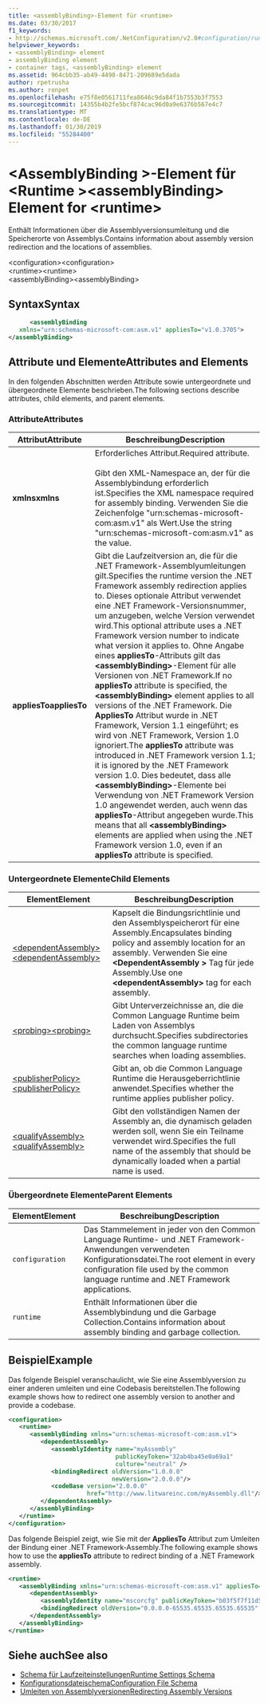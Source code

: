 ```yaml
---
title: <assemblyBinding>-Element für <runtime>
ms.date: 03/30/2017
f1_keywords:
- http://schemas.microsoft.com/.NetConfiguration/v2.0#configuration/runtime/assemblyBinding
helpviewer_keywords:
- <assemblyBinding> element
- assemblyBinding element
- container tags, <assemblyBinding> element
ms.assetid: 964cbb35-ab49-4498-8471-209689e5dada
author: rpetrusha
ms.author: ronpet
ms.openlocfilehash: e75f8e0561711fea8646c9da84f1b7553b3f7553
ms.sourcegitcommit: 14355b4b2fe5bcf874cac96d0a9e6376b567e4c7
ms.translationtype: MT
ms.contentlocale: de-DE
ms.lasthandoff: 01/30/2019
ms.locfileid: "55284400"
---
```

# <a name="assemblybinding-element-for-runtime"></a><span data-ttu-id="2723d-102">\<AssemblyBinding >-Element für \<Runtime ></span><span class="sxs-lookup"><span data-stu-id="2723d-102">\<assemblyBinding> Element for \<runtime></span></span>
<span data-ttu-id="2723d-103">Enthält Informationen über die Assemblyversionsumleitung und die Speicherorte von Assemblys.</span><span class="sxs-lookup"><span data-stu-id="2723d-103">Contains information about assembly version redirection and the locations of assemblies.</span></span>  
  
 <span data-ttu-id="2723d-104">\<configuration></span><span class="sxs-lookup"><span data-stu-id="2723d-104">\<configuration></span></span>  
<span data-ttu-id="2723d-105">\<runtime></span><span class="sxs-lookup"><span data-stu-id="2723d-105">\<runtime></span></span>  
<span data-ttu-id="2723d-106">\<assemblyBinding></span><span class="sxs-lookup"><span data-stu-id="2723d-106">\<assemblyBinding></span></span>  
  
## <a name="syntax"></a><span data-ttu-id="2723d-107">Syntax</span><span class="sxs-lookup"><span data-stu-id="2723d-107">Syntax</span></span>  
  
```xml  
      <assemblyBinding    
   xmlns="urn:schemas-microsoft-com:asm.v1" appliesTo="v1.0.3705">  
</assemblyBinding>  
```  
  
## <a name="attributes-and-elements"></a><span data-ttu-id="2723d-108">Attribute und Elemente</span><span class="sxs-lookup"><span data-stu-id="2723d-108">Attributes and Elements</span></span>  
 <span data-ttu-id="2723d-109">In den folgenden Abschnitten werden Attribute sowie untergeordnete und übergeordnete Elemente beschrieben.</span><span class="sxs-lookup"><span data-stu-id="2723d-109">The following sections describe attributes, child elements, and parent elements.</span></span>  
  
### <a name="attributes"></a><span data-ttu-id="2723d-110">Attribute</span><span class="sxs-lookup"><span data-stu-id="2723d-110">Attributes</span></span>  
  
|<span data-ttu-id="2723d-111">Attribut</span><span class="sxs-lookup"><span data-stu-id="2723d-111">Attribute</span></span>|<span data-ttu-id="2723d-112">Beschreibung</span><span class="sxs-lookup"><span data-stu-id="2723d-112">Description</span></span>|  
|---------------|-----------------|  
|<span data-ttu-id="2723d-113">**xmlns**</span><span class="sxs-lookup"><span data-stu-id="2723d-113">**xmlns**</span></span>|<span data-ttu-id="2723d-114">Erforderliches Attribut.</span><span class="sxs-lookup"><span data-stu-id="2723d-114">Required attribute.</span></span><br /><br /> <span data-ttu-id="2723d-115">Gibt den XML-Namespace an, der für die Assemblybindung erforderlich ist.</span><span class="sxs-lookup"><span data-stu-id="2723d-115">Specifies the XML namespace required for assembly binding.</span></span> <span data-ttu-id="2723d-116">Verwenden Sie die Zeichenfolge "urn:schemas-microsoft-com:asm.v1" als Wert.</span><span class="sxs-lookup"><span data-stu-id="2723d-116">Use the string "urn:schemas-microsoft-com:asm.v1" as the value.</span></span>|  
|<span data-ttu-id="2723d-117">**appliesTo**</span><span class="sxs-lookup"><span data-stu-id="2723d-117">**appliesTo**</span></span>|<span data-ttu-id="2723d-118">Gibt die Laufzeitversion an, die für die .NET Framework-Assemblyumleitungen gilt.</span><span class="sxs-lookup"><span data-stu-id="2723d-118">Specifies the runtime version the .NET Framework assembly redirection applies to.</span></span> <span data-ttu-id="2723d-119">Dieses optionale Attribut verwendet eine .NET Framework-Versionsnummer, um anzugeben, welche Version verwendet wird.</span><span class="sxs-lookup"><span data-stu-id="2723d-119">This optional attribute uses a .NET Framework version number to indicate what version it applies to.</span></span> <span data-ttu-id="2723d-120">Ohne Angabe eines **appliesTo**-Attributs gilt das **\<assemblyBinding>**-Element für alle Versionen von .NET Framework.</span><span class="sxs-lookup"><span data-stu-id="2723d-120">If no **appliesTo** attribute is specified, the **\<assemblyBinding>** element applies to all versions of the .NET Framework.</span></span> <span data-ttu-id="2723d-121">Die **AppliesTo** Attribut wurde in .NET Framework, Version 1.1 eingeführt; es wird von .NET Framework, Version 1.0 ignoriert.</span><span class="sxs-lookup"><span data-stu-id="2723d-121">The **appliesTo** attribute was introduced in .NET Framework version 1.1; it is ignored by the .NET Framework version 1.0.</span></span> <span data-ttu-id="2723d-122">Dies bedeutet, dass alle **\<assemblyBinding>**-Elemente bei Verwendung von .NET Framework Version 1.0 angewendet werden, auch wenn das **appliesTo**-Attribut angegeben wurde.</span><span class="sxs-lookup"><span data-stu-id="2723d-122">This means that all **\<assemblyBinding>** elements are applied when using the .NET Framework version 1.0, even if an **appliesTo** attribute is specified.</span></span>|  
  
### <a name="child-elements"></a><span data-ttu-id="2723d-123">Untergeordnete Elemente</span><span class="sxs-lookup"><span data-stu-id="2723d-123">Child Elements</span></span>  
  
|<span data-ttu-id="2723d-124">Element</span><span class="sxs-lookup"><span data-stu-id="2723d-124">Element</span></span>|<span data-ttu-id="2723d-125">Beschreibung</span><span class="sxs-lookup"><span data-stu-id="2723d-125">Description</span></span>|  
|-------------|-----------------|  
|[<span data-ttu-id="2723d-126">\<dependentAssembly></span><span class="sxs-lookup"><span data-stu-id="2723d-126">\<dependentAssembly></span></span>](../../../../../docs/framework/configure-apps/file-schema/runtime/dependentassembly-element.md)|<span data-ttu-id="2723d-127">Kapselt die Bindungsrichtlinie und den Assemblyspeicherort für eine Assembly.</span><span class="sxs-lookup"><span data-stu-id="2723d-127">Encapsulates binding policy and assembly location for an assembly.</span></span> <span data-ttu-id="2723d-128">Verwenden Sie eine  **\<DependentAssembly >** Tag für jede Assembly.</span><span class="sxs-lookup"><span data-stu-id="2723d-128">Use one **\<dependentAssembly>** tag for each assembly.</span></span>|  
|[<span data-ttu-id="2723d-129">\<probing></span><span class="sxs-lookup"><span data-stu-id="2723d-129">\<probing></span></span>](../../../../../docs/framework/configure-apps/file-schema/runtime/probing-element.md)|<span data-ttu-id="2723d-130">Gibt Unterverzeichnisse an, die die Common Language Runtime beim Laden von Assemblys durchsucht.</span><span class="sxs-lookup"><span data-stu-id="2723d-130">Specifies subdirectories the common language runtime searches when loading assemblies.</span></span>|  
|[<span data-ttu-id="2723d-131">\<publisherPolicy></span><span class="sxs-lookup"><span data-stu-id="2723d-131">\<publisherPolicy></span></span>](../../../../../docs/framework/configure-apps/file-schema/runtime/publisherpolicy-element.md)|<span data-ttu-id="2723d-132">Gibt an, ob die Common Language Runtime die Herausgeberrichtlinie anwendet.</span><span class="sxs-lookup"><span data-stu-id="2723d-132">Specifies whether the runtime applies publisher policy.</span></span>|  
|[<span data-ttu-id="2723d-133">\<qualifyAssembly></span><span class="sxs-lookup"><span data-stu-id="2723d-133">\<qualifyAssembly></span></span>](../../../../../docs/framework/configure-apps/file-schema/runtime/qualifyassembly-element.md)|<span data-ttu-id="2723d-134">Gibt den vollständigen Namen der Assembly an, die dynamisch geladen werden soll, wenn Sie ein Teilname verwendet wird.</span><span class="sxs-lookup"><span data-stu-id="2723d-134">Specifies the full name of the assembly that should be dynamically loaded when a partial name is used.</span></span>|  
  
### <a name="parent-elements"></a><span data-ttu-id="2723d-135">Übergeordnete Elemente</span><span class="sxs-lookup"><span data-stu-id="2723d-135">Parent Elements</span></span>  
  
|<span data-ttu-id="2723d-136">Element</span><span class="sxs-lookup"><span data-stu-id="2723d-136">Element</span></span>|<span data-ttu-id="2723d-137">Beschreibung</span><span class="sxs-lookup"><span data-stu-id="2723d-137">Description</span></span>|  
|-------------|-----------------|  
|`configuration`|<span data-ttu-id="2723d-138">Das Stammelement in jeder von den Common Language Runtime- und .NET Framework-Anwendungen verwendeten Konfigurationsdatei.</span><span class="sxs-lookup"><span data-stu-id="2723d-138">The root element in every configuration file used by the common language runtime and .NET Framework applications.</span></span>|  
|`runtime`|<span data-ttu-id="2723d-139">Enthält Informationen über die Assemblybindung und die Garbage Collection.</span><span class="sxs-lookup"><span data-stu-id="2723d-139">Contains information about assembly binding and garbage collection.</span></span>|  
  
## <a name="example"></a><span data-ttu-id="2723d-140">Beispiel</span><span class="sxs-lookup"><span data-stu-id="2723d-140">Example</span></span>  
 <span data-ttu-id="2723d-141">Das folgende Beispiel veranschaulicht, wie Sie eine Assemblyversion zu einer anderen umleiten und eine Codebasis bereitstellen.</span><span class="sxs-lookup"><span data-stu-id="2723d-141">The following example shows how to redirect one assembly version to another and provide a codebase.</span></span>  
  
```xml  
<configuration>  
   <runtime>  
      <assemblyBinding xmlns="urn:schemas-microsoft-com:asm.v1">  
         <dependentAssembly>  
            <assemblyIdentity name="myAssembly"  
                              publicKeyToken="32ab4ba45e0a69a1"  
                              culture="neutral" />  
            <bindingRedirect oldVersion="1.0.0.0"  
                             newVersion="2.0.0.0"/>  
            <codeBase version="2.0.0.0"  
                      href="http://www.litwareinc.com/myAssembly.dll"/>  
         </dependentAssembly>  
      </assemblyBinding>  
   </runtime>  
</configuration>  
```  
  
 <span data-ttu-id="2723d-142">Das folgende Beispiel zeigt, wie Sie mit der **AppliesTo** Attribut zum Umleiten der Bindung einer .NET Framework-Assembly.</span><span class="sxs-lookup"><span data-stu-id="2723d-142">The following example shows how to use the **appliesTo** attribute to redirect binding of a .NET Framework assembly.</span></span>  
  
```xml  
<runtime>  
   <assemblyBinding xmlns="urn:schemas-microsoft-com:asm.v1" appliesTo="v1.0.3705">  
      <dependentAssembly>   
         <assemblyIdentity name="mscorcfg" publicKeyToken="b03f5f7f11d50a3a" culture=""/>  
         <bindingRedirect oldVersion="0.0.0.0-65535.65535.65535.65535" newVersion="1.0.3300.0"/>  
      </dependentAssembly>  
   </assemblyBinding>  
</runtime>  
```  
  
## <a name="see-also"></a><span data-ttu-id="2723d-143">Siehe auch</span><span class="sxs-lookup"><span data-stu-id="2723d-143">See also</span></span>
- [<span data-ttu-id="2723d-144">Schema für Laufzeiteinstellungen</span><span class="sxs-lookup"><span data-stu-id="2723d-144">Runtime Settings Schema</span></span>](../../../../../docs/framework/configure-apps/file-schema/runtime/index.md)
- [<span data-ttu-id="2723d-145">Konfigurationsdateischema</span><span class="sxs-lookup"><span data-stu-id="2723d-145">Configuration File Schema</span></span>](../../../../../docs/framework/configure-apps/file-schema/index.md)
- [<span data-ttu-id="2723d-146">Umleiten von Assemblyversionen</span><span class="sxs-lookup"><span data-stu-id="2723d-146">Redirecting Assembly Versions</span></span>](../../../../../docs/framework/configure-apps/redirect-assembly-versions.md)
